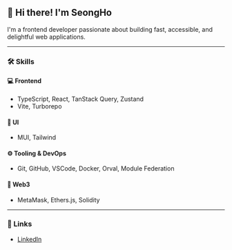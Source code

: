 ## 👋 Hi there! I'm SeongHo

I'm a frontend developer passionate about building fast, accessible, and delightful web applications.

---

### 🛠 Skills

#### 💻 Frontend
- TypeScript, React, TanStack Query, Zustand
- Vite, Turborepo

#### 🎨 UI
- MUI, Tailwind

#### ⚙ Tooling & DevOps
- Git, GitHub, VSCode, Docker, Orval, Module Federation

#### 🔗 Web3
- MetaMask, Ethers.js, Solidity

---

### 🔗 Links
- [LinkedIn](www.linkedin.com/in/seongho-shim-580ba1284)
